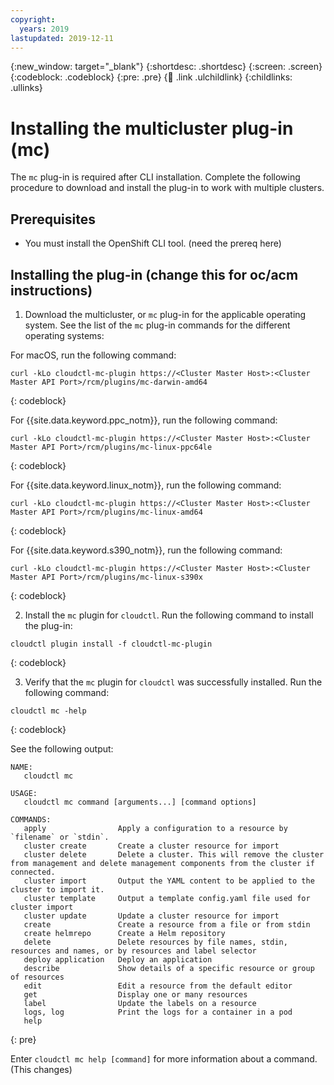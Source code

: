 ```yaml
---
copyright:
  years: 2019
lastupdated: 2019-12-11
---
```


{:new_window: target="_blank"}
{:shortdesc: .shortdesc}
{:screen: .screen}
{:codeblock: .codeblock}
{:pre: .pre}
{:child: .link .ulchildlink}
{:childlinks: .ullinks}

# Installing the multicluster plug-in (mc)

The `mc` plug-in is required after CLI installation. Complete the following procedure to download and install the plug-in to work with multiple clusters.

## Prerequisites

* You must install the OpenShift CLI tool. (need the prereq here)

## Installing the plug-in (change this for oc/acm instructions)

1. Download the multicluster, or `mc` plug-in for the applicable operating system. See the list of the `mc` plug-in commands for the different operating systems:

  For macOS, run the following command: 
  
  ```
  curl -kLo cloudctl-mc-plugin https://<Cluster Master Host>:<Cluster Master API Port>/rcm/plugins/mc-darwin-amd64
  ```
  {: codeblock}

  For {{site.data.keyword.ppc_notm}}, run the following command:
  
  ```
  curl -kLo cloudctl-mc-plugin https://<Cluster Master Host>:<Cluster Master API Port>/rcm/plugins/mc-linux-ppc64le
  ```
  {: codeblock}

  For {{site.data.keyword.linux_notm}}, run the following command:
  
  ```
  curl -kLo cloudctl-mc-plugin https://<Cluster Master Host>:<Cluster Master API Port>/rcm/plugins/mc-linux-amd64
  ```
  {: codeblock}

  For {{site.data.keyword.s390_notm}}, run the following command:
  
  ```
  curl -kLo cloudctl-mc-plugin https://<Cluster Master Host>:<Cluster Master API Port>/rcm/plugins/mc-linux-s390x
  ```
  {: codeblock}
    
2. Install the `mc` plugin for `cloudctl`. Run the following command to install the plug-in:

  ```
  cloudctl plugin install -f cloudctl-mc-plugin
  ```
  {: codeblock}

3. Verify that the `mc` plugin for `cloudctl` was successfully installed. Run the following command:

  ```
  cloudctl mc -help
  ```
  {: codeblock}

  See the following output:

  ```
  NAME:
     cloudctl mc

  USAGE:
     cloudctl mc command [arguments...] [command options]

  COMMANDS:
     apply                Apply a configuration to a resource by `filename` or `stdin`.
     cluster create       Create a cluster resource for import
     cluster delete       Delete a cluster. This will remove the cluster from management and delete management components from the cluster if connected.
     cluster import       Output the YAML content to be applied to the cluster to import it.
     cluster template     Output a template config.yaml file used for cluster import
     cluster update       Update a cluster resource for import
     create               Create a resource from a file or from stdin
     create helmrepo      Create a Helm repository
     delete               Delete resources by file names, stdin, resources and names, or by resources and label selector
     deploy application   Deploy an application
     describe             Show details of a specific resource or group of resources
     edit                 Edit a resource from the default editor
     get                  Display one or many resources
     label                Update the labels on a resource
     logs, log            Print the logs for a container in a pod
     help
  ```
  {: pre}

  Enter `cloudctl mc help [command]` for more information about a command. (This changes)
  
 
